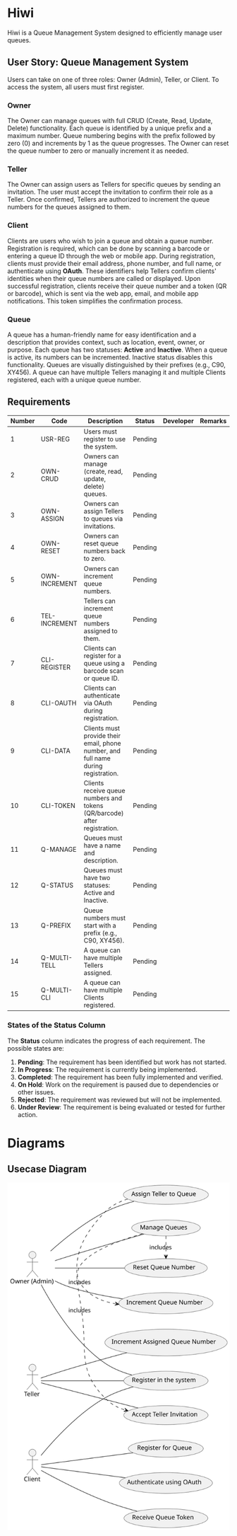 # Hiwi
Hiwi is a Queue Management System designed to efficiently manage user queues.

## User Story: Queue Management System

Users can take on one of three roles: Owner (Admin), Teller, or Client. To access the system, all users must first register.

### Owner
The Owner can manage queues with full CRUD (Create, Read, Update, Delete) functionality. Each queue is identified by a unique prefix and a maximum number. Queue numbering begins with the prefix followed by zero (0) and increments by 1 as the queue progresses. The Owner can reset the queue number to zero or manually increment it as needed.

### Teller
The Owner can assign users as Tellers for specific queues by sending an invitation. The user must accept the invitation to confirm their role as a Teller. Once confirmed, Tellers are authorized to increment the queue numbers for the queues assigned to them.

### Client
Clients are users who wish to join a queue and obtain a queue number. Registration is required, which can be done by scanning a barcode or entering a queue ID through the web or mobile app. During registration, clients must provide their email address, phone number, and full name, or authenticate using **OAuth**. These identifiers help Tellers confirm clients' identities when their queue numbers are called or displayed. Upon successful registration, clients receive their queue number and a token (QR or barcode), which is sent via the web app, email, and mobile app notifications. This token simplifies the confirmation process.

### Queue
A queue has a human-friendly name for easy identification and a description that provides context, such as location, event, owner, or purpose. Each queue has two statuses: **Active** and **Inactive**. When a queue is active, its numbers can be incremented. Inactive status disables this functionality. Queues are visually distinguished by their prefixes (e.g., C90, XY456). A queue can have multiple Tellers managing it and multiple Clients registered, each with a unique queue number.

## Requirements

| Number | Code          | Description                                                                 | Status      | Developer | Remarks |
|--------|---------------|-----------------------------------------------------------------------------|-------------|-----------|---------|
| 1      | USR-REG       | Users must register to use the system.                                     | Pending     |           |         |
| 2      | OWN-CRUD      | Owners can manage (create, read, update, delete) queues.                   | Pending     |           |         |
| 3      | OWN-ASSIGN    | Owners can assign Tellers to queues via invitations.                       | Pending     |           |         |
| 4      | OWN-RESET     | Owners can reset queue numbers back to zero.                               | Pending     |           |         |
| 5      | OWN-INCREMENT | Owners can increment queue numbers.                                        | Pending     |           |         |
| 6      | TEL-INCREMENT | Tellers can increment queue numbers assigned to them.                      | Pending     |           |         |
| 7      | CLI-REGISTER  | Clients can register for a queue using a barcode scan or queue ID.         | Pending     |           |         |
| 8      | CLI-OAUTH     | Clients can authenticate via OAuth during registration.                    | Pending     |           |         |
| 9      | CLI-DATA      | Clients must provide their email, phone number, and full name during registration. | Pending     |           |         |
| 10     | CLI-TOKEN     | Clients receive queue numbers and tokens (QR/barcode) after registration.  | Pending     |           |         |
| 11     | Q-MANAGE      | Queues must have a name and description.                                   | Pending     |           |         |
| 12     | Q-STATUS      | Queues must have two statuses: Active and Inactive.                        | Pending     |           |         |
| 13     | Q-PREFIX      | Queue numbers must start with a prefix (e.g., C90, XY456).                 | Pending     |           |         |
| 14     | Q-MULTI-TELL  | A queue can have multiple Tellers assigned.                                | Pending     |           |         |
| 15     | Q-MULTI-CLI   | A queue can have multiple Clients registered.                              | Pending     |           |         |

### States of the Status Column

The **Status** column indicates the progress of each requirement. The possible states are:

1. **Pending**: The requirement has been identified but work has not started.
2. **In Progress**: The requirement is currently being implemented.
3. **Completed**: The requirement has been fully implemented and verified.
4. **On Hold**: Work on the requirement is paused due to dependencies or other issues.
5. **Rejected**: The requirement was reviewed but will not be implemented.
6. **Under Review**: The requirement is being evaluated or tested for further action.

# Diagrams
## Usecase Diagram
![usecase diagram](out/doc/usecase.svg)

<!-- ## Activity Diagram
![activity diagram](doc/out/activity/activity.svg)

## Sequence Diagram
![sequence diagram](doc/out/sequence/sequence.svg)

## Class Diagram
![class diagram](doc/out/class/class.svg)

## Entity Diagram 
![entity diagram](doc/out/entity/entity.svg) -->
